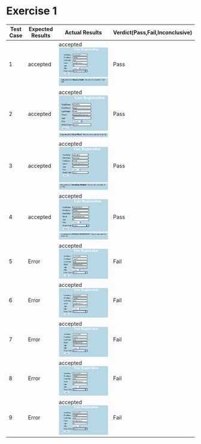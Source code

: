 # Exercise 1
| Test Case  | Expected Results   | Actual Results  | Verdict(Pass,Fail,Inconclusive)  |   
|------|------|------|------|
|  1 | accepted  | accepted <br> ![image](Images/Oussama_1.PNG) <br> ![image](Images/Oussama_2.PNG)| Pass   |   |
|  2 | accepted  | accepted <br> ![image](Images/Yahya_1.PNG) <br> ![image](Images/Yahya_2.PNG)| Pass   |   |
|  3 | accepted  | accepted <br> ![image](Images/Abdou_1.PNG) <br> ![image](Images/Abdou_2.PNG)| Pass   |   |
|  4 | accepted  | accepted <br> ![image](Images/XXXXXX_1.PNG) <br> ![image](Images/XXXXXX_2.PNG)| Pass   |   |
|  5 | Error  | accepted <br> ![image](Images/Oussama_1.PNG) <br> | Fail   |   |
|  6 | Error  | accepted <br> ![image](Images/Oussama_1.PNG) <br> | Fail   |   |
|  7 | Error  | accepted <br> ![image](Images/Oussama_1.PNG) <br> | Fail   |   |
|  8 | Error  | accepted <br> ![image](Images/Oussama_1.PNG) <br> | Fail   |   |
|  9 | Error  | accepted <br> ![image](Images/Oussama_1.PNG) <br> | Fail   |   |